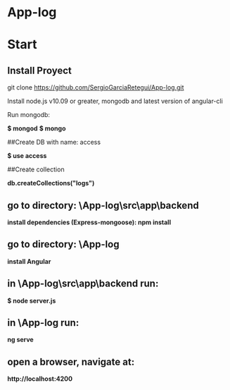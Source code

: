 # App-log

# Start

## Install Proyect

git clone https://github.com/SergioGarciaRetegui/App-log.git

Install node.js v10.09 or greater, mongodb and latest version of angular-cli

Run mongodb:

**$ mongod**
**$ mongo**

##Create DB with name: access

**$ use access**

##Create collection 

**db.createCollections("logs")**

## go to directory: \App-log\src\app\backend

**install dependencies (Express-mongoose): npm install**

## go to directory: \App-log

**install Angular** 

## in \App-log\src\app\backend run:

**$ node server.js**

## in \App-log run:

**ng serve**

## open a browser, navigate at: 

**http://localhost:4200**

